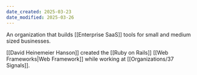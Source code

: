 ```yaml
---
date_created: 2025-03-23
date_modified: 2025-03-26
---
```


An organization that builds [[Enterprise SaaS]] tools for small and medium sized businesses.

[[David Heinemeier Hanson]] created the [[Ruby on Rails]] [[Web Frameworks|Web Framework]] while working at [[Organizations/37 Signals]].

